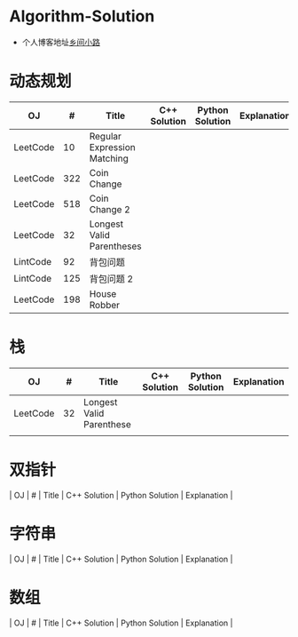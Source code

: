 # Algorithm-Solution

- 个人博客地址[乡间小路](http://www.flyrie.top)

# 动态规划
| OJ       | #   | Title                       | C++ Solution | Python Solution | Explanation |
| -------- | --- | --------------------------- | ------------ | --------------- | ----------- |
| LeetCode | 10  | Regular Expression Matching |              |                 |             |
| LeetCode | 322 | Coin Change                 |              |                 |             |
| LeetCode | 518 | Coin Change 2               |              |                 |             |
| LeetCode | 32  | Longest Valid Parentheses   |              |                 |             |
| LintCode | 92  | 背包问题                    |              |                 |             |
| LintCode | 125 | 背包问题 2                  |              |                 |             |
| LeetCode | 198 | House Robber                |              |                 |             |


# 栈
| OJ       | #   | Title                    | C++ Solution | Python Solution | Explanation |
| -------- | --- | ------------------------ | ------------ | --------------- | ----------- |
| LeetCode | 32  | Longest Valid Parenthese |              |                 |             |
|          |     |                          |              |                 |             |

# 双指针
| OJ       | #   | Title                       | C++ Solution | Python Solution | Explanation |

# 字符串
| OJ       | #   | Title                       | C++ Solution | Python Solution | Explanation |

# 数组
| OJ       | #   | Title                       | C++ Solution | Python Solution | Explanation |
